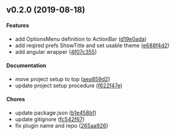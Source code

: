 ## v0.2.0 (2019-08-18)


#### Features

* add OptionsMenu definition to ActionBar ([d19e0ada](https://github.com/shokre/cordova-android-actionbar/commit/d19e0ada))
* add reqired prefs ShowTitle and set usable theme ([e688f4d2](https://github.com/shokre/cordova-android-actionbar/commit/e688f4d2))
* add angular wrapper ([4f07c355](https://github.com/shokre/cordova-android-actionbar/commit/4f07c355))


#### Documentation

* move project setup to top ([aea859d2](https://github.com/shokre/cordova-android-actionbar/commit/aea859d2))
* update project setup procedure ([f622f47e](https://github.com/shokre/cordova-android-actionbar/commit/f622f47e))


#### Chores

* update package.json ([b1e458bf](https://github.com/shokre/cordova-android-actionbar/commit/b1e458bf))
* update gitignore ([fc542f67](https://github.com/shokre/cordova-android-actionbar/commit/fc542f67))
* fix plugin name and repo ([265aa926](https://github.com/shokre/cordova-android-actionbar/commit/265aa926))

